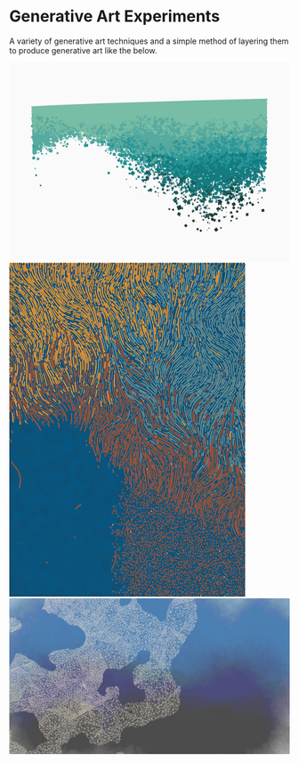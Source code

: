 # Generative Art Experiments

A variety of generative art techniques and a simple method of layering them to produce generative art like the below.

![bridge](/examples/bridge.png)
![flow](/examples/flow.png)
![island](/examples/island.png)
